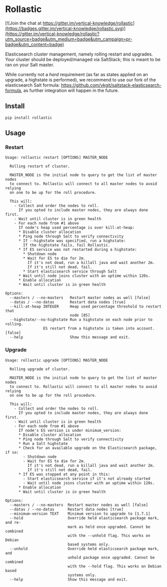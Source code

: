 Rollastic
=========

[![Join the chat at https://gitter.im/vertical-knowledge/rollastic](https://badges.gitter.im/vertical-knowledge/rollastic.svg)](https://gitter.im/vertical-knowledge/rollastic?utm_source=badge&utm_medium=badge&utm_campaign=pr-badge&utm_content=badge)

Elasticsearch cluster management, namely rolling restart and upgrades.
Your cluster should be deployed/managed via SaltStack; this is meant to be ran on your Salt master.

While currently not a *hard* requirement (as far as states applied on an upgrade, a highstate is performed), we
recommend to use our fork of the elasticsearch Salt formula: https://github.com/vkgit/saltstack-elasticsearch-formula,
as further integration will happen in the future.


Install
-------

```
pip install rollastic
```

Usage
-----

### Restart

```
Usage: rollastic restart [OPTIONS] MASTER_NODE

  Rolling restart of cluster.

  MASTER_NODE is the initial node to query to get the list of master nodes
  to connect to. Rollastic will connect to all master nodes to avoid relying
  on one to be up for the roll procedure.

  This will:
    - Collect and order the nodes to roll.
      If you opted to include master nodes, they are always done first.
    - Wait until cluster is in green health
    - For each node from #1 above
      If node's heap used percentage is over kill-at-heap:
      * Disable cluster allocation
      * Ping node through Salt to verify connectivity
      * If --highstate was specified, run a highstate:
        If the highstate fails, fail Rollastic.
      * If ES service was not restarted during a highstate:
        * Shutdown node
        * Wait for ES to die for 2m.
          If it's not dead, run a killall java and wait another 2m.
          If it's still not dead, fail.
        * Start elasticsearch service through Salt
      * Wait until node joins cluster with an uptime within 120s.
      * Enable allocation
      * Wait until cluster is in green health

Options:
  --masters / --no-masters   Restart master nodes as well [false]
  --datas / --no-datas       Restart data nodes [true]
  --kill-at-heap INTEGER     Heap used percentage threshold to restart that
                             node [85]
  --highstate/--no-highstate Run a highstate on each node prior to rolling.
			     ES restart from a highstate is taken into account. [false]
  --help                     Show this message and exit.
```

### Upgrade

```
Usage: rollastic upgrade [OPTIONS] MASTER_NODE

  Rolling upgrade of cluster.

  MASTER_NODE is the initial node to query to get the list of master nodes
  to connect to. Rollastic will connect to all master nodes to avoid relying
  on one to be up for the roll procedure.

  This will:
    - Collect and order the nodes to roll.
      If you opted to include master nodes, they are always done first.
    - Wait until cluster is in green health
    - For each node from #1 above
      If node's ES version is under minimum_version:
      * Disable cluster allocation
      * Ping node through Salt to verify connectivity
      * Run a Salt highstate
      * Check for an available upgrade on the Elasticsearch package, if so:
        - Shutdown node
        - Wait for ES to die for 2m.
          If it's not dead, run a killall java and wait another 2m.
          If it's still not dead, fail.
      * If ES was stopped at any point in this:
        - Start elasticsearch service if it's not already started
        - Wait until node joins cluster with an uptime within 120s.
      * Enable allocation
      * Wait until cluster is in green health

Options:
  --masters / --no-masters  Restart master nodes as well [false]
  --datas / --no-datas      Restart data nodes [true]
  --minimum-version TEXT    Minimum version to upgrade to [1.7.1]
  --hold                    Override held elasticsearch package mark, and re-
                            mark as held once upgraded. Cannot be combined
                            with the --unhold flag. This works on Debian
                            based systems only.
  --unhold                  Override held elasticsearch package mark, and
                            unhold package once upgraded. Cannot be combined
                            with the --hold flag. This works on Debian based
                            systems only.
  --help                    Show this message and exit.
```
